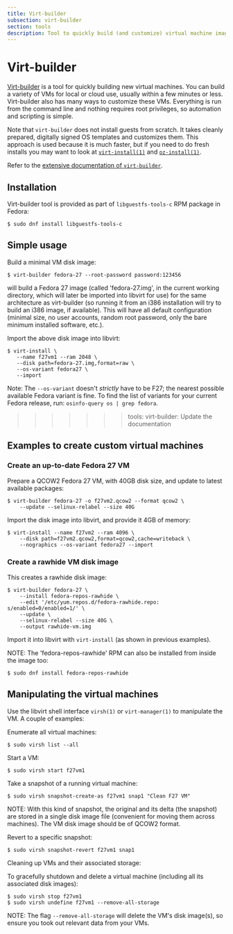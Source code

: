 ```yaml
---
title: Virt-builder
subsection: virt-builder
section: tools
description: Tool to quickly build (and customize) virtual machine images
---
```


# Virt-builder

[Virt-builder](http://libguestfs.org/virt-builder.1.html) is a tool for
quickly building new virtual machines.  You can build a variety of
VMs for local or cloud use, usually within a few minutes or less.
Virt-builder also has many ways to customize these VMs.  Everything is
run from the command line and nothing requires root privileges, so
automation and scripting is simple.

Note that `virt-builder` does not install guests from scratch.  It takes
cleanly prepared, digitally signed OS templates and customizes them.
This approach is used because it is much faster, but if you need to do
fresh installs you may want to look at
[`virt-install(1)`](https://github.com/virt-manager/virt-manager/blob/master/man/virt-install.pod)
and
[`oz-install(1)`](https://github.com/clalancette/oz/wiki/oz-install).

Refer to the [extensive
documentation of `virt-builder`](http://libguestfs.org/virt-builder.1.html).

## Installation

Virt-builder tool is provided as part of `libguestfs-tools-c` RPM
package in Fedora:

    $ sudo dnf install libguestfs-tools-c

## Simple usage

Build a minimal VM disk image:

    $ virt-builder fedora-27 --root-password password:123456

will build a Fedora 27 image (called 'fedora-27.img', in the current
working directory, which will later be imported into libvirt for use)
for the same architecture as virt-builder (so running it from an i386
installation will try to build an i386 image, if available).  This will
have all default configuration (minimal size, no user accounts, random
root password, only the bare minimum installed software, etc.).

Import the above disk image into libvirt:

    $ virt-install \
       --name f27vm1 --ram 2048 \
       --disk path=fedora-27.img,format=raw \
       --os-variant fedora27 \
       --import

Note: The `--os-variant` doesn't _strictly_ have to be F27; the nearest
possible available Fedora variant is fine.  To find the list of variants
for your current Fedora release, run: `osinfo-query os | grep fedora`.
>>>>>>> tools: virt-builder: Update the documentation

## Examples to create custom virtual machines

###  Create an up-to-date Fedora 27 VM

Prepare a QCOW2 Fedora 27 VM, with 40GB disk size, and update to latest
available packages:

    $ virt-builder fedora-27 -o f27vm2.qcow2 --format qcow2 \
        --update --selinux-relabel --size 40G

Import the disk image into libvirt, and provide it 4GB of memory:

    $ virt-install --name f27vm2 --ram 4096 \
        --disk path=f27vm2.qcow2,format=qcow2,cache=writeback \
        --nographics --os-variant fedora27 --import

### Create a rawhide VM disk image

This creates a rawhide disk image:

    $ virt-builder fedora-27 \
        --install fedora-repos-rawhide \
        --edit '/etc/yum.repos.d/fedora-rawhide.repo: s/enabled=0/enabled=1/' \
        --update \
        --selinux-relabel --size 40G \
        --output rawhide-vm.img

Import it into libvirt with `virt-install` (as shown in previous
examples).

NOTE: The 'fedora-repos-rawhide' RPM can also be installed from
inside the image too:

    $ sudo dnf install fedora-repos-rawhide

## Manipulating the virtual machines

Use the libvirt shell interface `virsh(1)` or `virt-manager(1)` to
manipulate the VM.  A couple of examples:

Enumerate all virtual machines:

    $ sudo virsh list --all

Start a VM:

    $ sudo virsh start f27vm1

Take a snapshot of a running virtual machine:

    $ sudo virsh snapshot-create-as f27vm1 snap1 "Clean F27 VM"

NOTE: With this kind of snapshot, the original and its delta (the
snapshot) are stored in a single disk image file (convenient for moving
them across machines).  The VM disk image should be of QCOW2 format.

Revert to a specific snapshot:

    $ sudo virsh snapshot-revert f27vm1 snap1

Cleaning up VMs and their associated storage:

To gracefully shutdown and delete a virtual machine (including all its
associated disk images):

    $ sudo virsh stop f27vm1
    $ sudo virsh undefine f27vm1 --remove-all-storage

NOTE: The flag `--remove-all-storage` will delete the VM's disk image(s),
so ensure you took out relevant data from your VMs.
